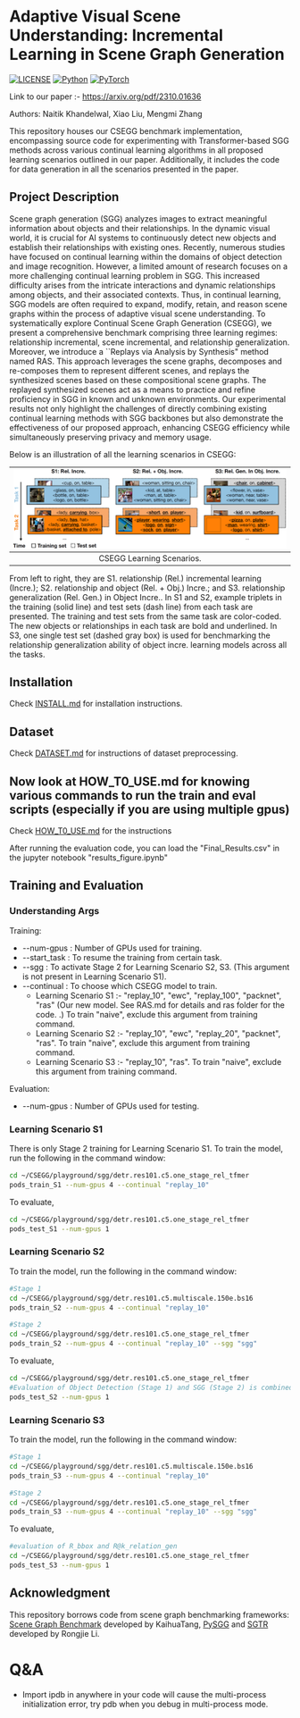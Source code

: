 # Adaptive Visual Scene Understanding: Incremental Learning in Scene Graph Generation

[![LICENSE](https://img.shields.io/badge/license-MIT-green)](LICENSE)
[![Python](https://img.shields.io/badge/python-3.8-blue.svg)](https://www.python.org/)
[![PyTorch](https://img.shields.io/badge/pytorch-1.10.0-%237732a8)](https://pytorch.org/get-started/previous-versions/)

Link to our paper :- https://arxiv.org/pdf/2310.01636

Authors: Naitik Khandelwal, Xiao Liu, Mengmi Zhang

This repository houses our CSEGG benchmark implementation, encompassing source code for experimenting with Transformer-based SGG methods across various continual learning algorithms in all proposed learning scenarios outlined in our paper. Additionally, it includes the code for data generation in all the scenarios presented in the paper.

## Project Description 

Scene graph generation (SGG) analyzes images to extract meaningful information about objects and their relationships. In the dynamic visual world, it is crucial for AI systems to continuously detect new objects and establish their relationships with existing ones. Recently, numerous studies have focused on continual learning within the domains of object detection and image recognition. However, a limited amount of research focuses on a more challenging continual learning problem in SGG. This increased difficulty arises from the intricate interactions and dynamic relationships among objects, and their associated contexts. Thus, in continual learning, SGG models are often required to expand, modify, retain, and reason scene graphs within the process of adaptive visual scene understanding. To systematically explore Continual Scene Graph Generation (CSEGG), we present a comprehensive benchmark comprising three learning regimes: relationship incremental, scene incremental, and relationship generalization. Moreover, we introduce a ``Replays via Analysis by Synthesis" method named RAS. This approach leverages the scene graphs, decomposes and re-composes them to represent different scenes, and replays the synthesized scenes based on these compositional scene graphs. The replayed synthesized scenes act as a means to practice and refine proficiency in SGG in known and unknown environments. Our experimental results not only highlight the challenges of directly combining existing continual learning methods with SGG backbones but also demonstrate the effectiveness of our proposed approach, enhancing CSEGG efficiency while simultaneously preserving privacy and memory usage.

Below is an illustration of all the learning scenarios in CSEGG:

| [![CSEGG learning scenarios](samples/illustration_learning_scenarios.png)](samples/illustration_learning_scenarios.png) | 
|:---:|
| CSEGG Learning Scenarios. |

From left to right, they are S1. relationship (Rel.) incremental learning (Incre.); S2. relationship and object (Rel. + Obj.) Incre.; and S3. relationship generalization (Rel. Gen.) in Object Incre.. In S1 and S2, example triplets in the training (solid line) and test sets (dash line) from each task are presented. The training and test sets from the same task are color-coded. The new objects or relationships in each task are bold and underlined. In S3, one single test set (dashed gray box) is used for benchmarking the relationship generalization ability of object incre. learning models across all the tasks.

<!--
Some visualization examples from all the scenarios are shown below.

| [![Visualization examples for Learning Scenario 1](samples/viz_S1.png)](samples/viz_S1.png) | 
|:---:|
| Visualization examples for Learning Scenario 1. |

| [![Visualization examples for Learning Scenario 2](samples/viz_S2.png)](samples/viz_S2.png) | 
|:---:|
| Visualization examples for Learning Scenario 2. |

| [![Visualization examples for Learning Scenario 3](samples/viz_S3.png)](samples/viz_S3.png) | 
|:---:|
| Visualization examples for Learning Scenario 3. | -->

## Installation
Check [INSTALL.md](INSTALL.md) for installation instructions.

## Dataset

Check [DATASET.md](DATASET.md) for instructions of dataset preprocessing.

## Now look at HOW_T0_USE.md for knowing various commands to run the train and eval scripts (especially if you are using multiple gpus)

Check [HOW_T0_USE.md](HOW_TO_USE.md) for the instructions

After running the evaluation code, you can load the "Final_Results.csv" in the jupyter notebook "results_figure.ipynb"

## Training and Evaluation

### Understanding Args 

Training:
- --num-gpus : Number of GPUs used for training. 
- --start_task : To resume the training from certain task.
- --sgg : To activate Stage 2 for Learning Scenario S2, S3. (This argument is not present in Learning Scenario S1).
- --continual : To choose which CSEGG model to train.
  - Learning Scenario S1 :- "replay_10", "ewc", "replay_100", "packnet", "ras" (Our new model. See RAS.md for details and ras folder for the code.
  .) To train "naive", exclude this argument from training command.
  - Learning Scenario S2 :- "replay_10", "ewc", "replay_20", "packnet", "ras". To train "naive", exclude this argument from training command.
  - Learning Scenario S3 :- "replay_10", "ras". To train "naive", exclude this argument from training command.

Evaluation:
- --num-gpus : Number of GPUs used for testing.

### Learning Scenario S1 

There is only Stage 2 training for Learning Scenario S1. To train the model, run the following in the command window:

```bash
cd ~/CSEGG/playground/sgg/detr.res101.c5.one_stage_rel_tfmer
pods_train_S1 --num-gpus 4 --continual "replay_10"

```
To evaluate,

```bash
cd ~/CSEGG/playground/sgg/detr.res101.c5.one_stage_rel_tfmer
pods_test_S1 --num-gpus 1 

```
### Learning Scenario S2 

To train the model, run the following in the command window:

```bash
#Stage 1
cd ~/CSEGG/playground/sgg/detr.res101.c5.multiscale.150e.bs16
pods_train_S2 --num-gpus 4 --continual "replay_10"
```

```bash
#Stage 2
cd ~/CSEGG/playground/sgg/detr.res101.c5.one_stage_rel_tfmer
pods_train_S2 --num-gpus 4 --continual "replay_10" --sgg "sgg"
```

To evaluate,

```bash
cd ~/CSEGG/playground/sgg/detr.res101.c5.one_stage_rel_tfmer
#Evaluation of Object Detection (Stage 1) and SGG (Stage 2) is combined
pods_test_S2 --num-gpus 1 

```

### Learning Scenario S3 

To train the model, run the following in the command window:

```bash
#Stage 1
cd ~/CSEGG/playground/sgg/detr.res101.c5.multiscale.150e.bs16
pods_train_S3 --num-gpus 4 --continual "replay_10"
```

```bash
#Stage 2
cd ~/CSEGG/playground/sgg/detr.res101.c5.one_stage_rel_tfmer
pods_train_S3 --num-gpus 4 --continual "replay_10" --sgg "sgg"
```

To evaluate,

```bash
#evaluation of R_bbox and R@k_relation_gen
cd ~/CSEGG/playground/sgg/detr.res101.c5.one_stage_rel_tfmer
pods_test_S3 --num-gpus 1 

```

## Acknowledgment
This repository borrows code from scene graph benchmarking frameworks: [Scene Graph Benchmark](https://github.com/KaihuaTang/Scene-Graph-Benchmark.pytorch) developed by KaihuaTang, [PySGG](https://github.com/SHTUPLUS/PySGG) and [SGTR](https://github.com/Scarecrow0/SGTR/tree/main) developed by Rongjie Li.

# Q&A

- Import ipdb in anywhere in your code will cause the multi-process initialization error, try pdb when you debug in multi-process mode.




